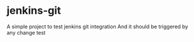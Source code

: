 # jenkins-git

A simple project to test jenkins git integration
And it should be triggered by any change
test
